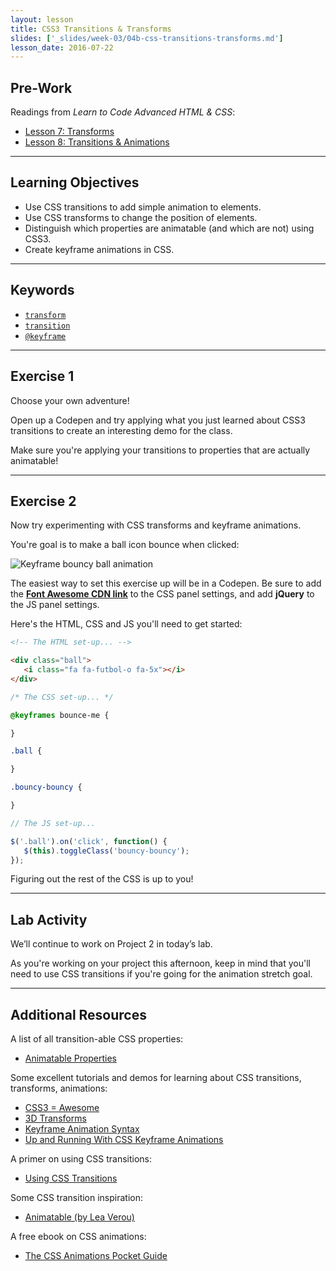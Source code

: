 ```yaml
---
layout: lesson
title: CSS3 Transitions & Transforms
slides: ['_slides/week-03/04b-css-transitions-transforms.md']
lesson_date: 2016-07-22
---
```


## Pre-Work

Readings from *Learn to Code Advanced HTML & CSS*:

- [Lesson 7: Transforms](http://learn.shayhowe.com/advanced-html-css/css-transforms/)
- [Lesson 8: Transitions & Animations](http://learn.shayhowe.com/advanced-html-css/transitions-animations/)

---

## Learning Objectives

- Use CSS transitions to add simple animation to elements.
- Use CSS transforms to change the position of elements.
- Distinguish which properties are animatable (and which are not) using CSS3.
- Create keyframe animations in CSS.

---

## Keywords

- [`transform`](https://developer.mozilla.org/en-US/docs/Web/CSS/transform)
- [`transition`](https://developer.mozilla.org/en-US/docs/Web/CSS/transition)
- [`@keyframe`](https://developer.mozilla.org/en/docs/Web/CSS/@keyframes)

---

## Exercise 1

Choose your own adventure!

Open up a Codepen and try applying what you just learned about CSS3 transitions to create an interesting demo for the class.

Make sure you're applying your transitions to properties that are actually animatable!

---

## Exercise 2

Now try experimenting with CSS transforms and keyframe animations.

You're goal is to make a ball icon bounce when clicked:

![Keyframe bouncy ball animation](/public/files/exercises/keyframe-bouncy-animation.gif)

The easiest way to set this exercise up will be in a Codepen. Be sure to add the **[Font Awesome CDN link](http://fontawesome.io/get-started/)** to the CSS panel settings, and add **jQuery** to the JS panel settings.

Here's the HTML, CSS and JS you'll need to get started:

```html
<!-- The HTML set-up... -->

<div class="ball">
   <i class="fa fa-futbol-o fa-5x"></i>
</div>
```

```css
/* The CSS set-up... */

@keyframes bounce-me {

}

.ball {

}

.bouncy-bouncy {

}
```

```js
// The JS set-up...

$('.ball').on('click', function() {
   $(this).toggleClass('bouncy-bouncy');
});
```

Figuring out the rest of the CSS is up to you!

---

## Lab Activity

We’ll continue to work on Project 2 in today’s lab.

As you're working on your project this afternoon, keep in mind that you'll need to use CSS transitions if you're going for the animation stretch goal.

---

## Additional Resources

A list of all transition-able CSS properties:

- [Animatable Properties](http://www.w3.org/TR/css3-transitions/#animatable-properties-)

Some excellent tutorials and demos for learning about CSS transitions, transforms, animations:

- [CSS3 = Awesome](http://css3.bradshawenterprises.com/)
- [3D Transforms](https://desandro.github.io/3dtransforms/)
- [Keyframe Animation Syntax](https://css-tricks.com/snippets/css/keyframe-animation-syntax/)
- [Up and Running With CSS Keyframe Animations](https://webdesign.tutsplus.com/courses/up-and-running-with-css-keyframe-animations)

A primer on using CSS transitions:

- [Using CSS Transitions](https://developer.mozilla.org/en-US/docs/Web/Guide/CSS/Using_CSS_transitions)

Some CSS transition inspiration:

- [Animatable (by Lea Verou)](http://leaverou.github.io/animatable/)

A free ebook on CSS animations:

- [The CSS Animations Pocket Guide](http://valhead.com/book/)

